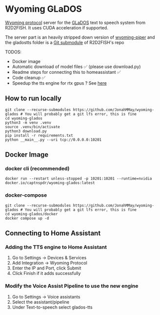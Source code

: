 # Wyoming GLaDOS

[Wyoming protocol](https://github.com/rhasspy/wyoming) server for the [GLaDOS](https://github.com/R2D2FISH/glados-tts) text to speech system from R2D2FISH. It uses CUDA acceleration if supported.

The server part is an heavily stripped down version of [wyoming-piper](https://github.com/rhasspy/wyoming-piper) and the gladostts folder is a [Git submodule](https://git-scm.com/book/en/v2/Git-Tools-Submodules) of R2D2FISH's repo

TODOS: 
- Docker image 
- Automatic download of model files ✅ (please use download.py)
- Readme steps for connecting this to homeassistant ✅
- Code cleanup ✅
- Speedup the tts engine for rtx gpus ? See [here](https://developer.nvidia.com/tensorrt)

## How to run locally

```
git clone --recurse-submodules https://github.com/JonahMMay/wyoming-glados # You will probably get a git lfs error, this is fine
cd wyoming-glados
python3 -m venv .venv
source .venv/bin/activate
python3 download.py
pip install -r requirements.txt
python __main__.py --uri tcp://0.0.0.0:10201
```

## Docker Image

### docker cli (recommended)
```
docker run --restart unless-stopped -p 10201:10201 --runtime=nvidia docker.io/captnspdr/wyoming-glados:latest
```

### docker-compose
```
git clone --recurse-submodules https://github.com/JonahMMay/wyoming-glados # You will probably get a git lfs error, this is fine
cd wyoming-glados/docker
docker compose up -d
```

## Connecting to Home Assistant
### Adding the TTS engine to Home Assistant
1. Go to Settings -> Devices & Services
2. Add Integration -> Wyoming Protocol
3. Enter the IP and Port, click Submit
4. Click Finish if it adds successfully

### Modify the Voice Assist Pipeline to use the new engine
1. Go to Settings -> Voice assistants
2. Select the assistant/pipeline
3. Under Text-to-speech select glados-tts

